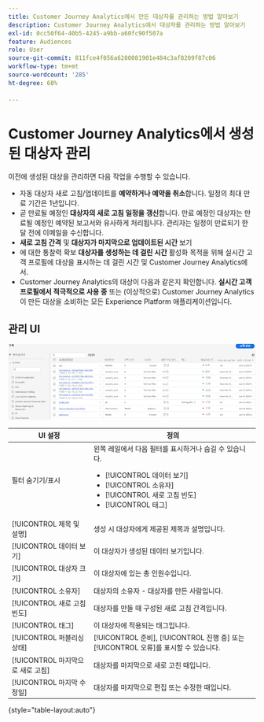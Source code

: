 ```yaml
---
title: Customer Journey Analytics에서 만든 대상자를 관리하는 방법 알아보기
description: Customer Journey Analytics에서 대상자를 관리하는 방법 알아보기
exl-id: 0cc50f64-40b5-4245-a9bb-a60fc90f507a
feature: Audiences
role: User
source-git-commit: 811fce4f056a6280081901e484c3af8209f87c06
workflow-type: tm+mt
source-wordcount: '285'
ht-degree: 68%

---
```


# Customer Journey Analytics에서 생성된 대상자 관리

이전에 생성된 대상을 관리하면 다음 작업을 수행할 수 있습니다.

* 자동 대상자 새로 고침/업데이트를 **예약하거나 예약을 취소**&#x200B;합니다. 일정의 최대 만료 기간은 1년입니다.
* 곧 만료될 예정인 **대상자의 새로 고침 일정을 갱신**&#x200B;합니다. 만료 예정인 대상자는 만료될 예정인 예약된 보고서와 유사하게 처리됩니다. 관리자는 일정이 만료되기 한 달 전에 이메일을 수신합니다.
* **새로 고침 간격** 및 **대상자가 마지막으로 업데이트된 시간** 보기
* 에 대한 통찰력 확보 **대상자를 생성하는 데 걸린 시간** 활성화 목적을 위해 실시간 고객 프로필에 대상을 표시하는 데 걸린 시간 및 Customer Journey Analytics에서.
* Customer Journey Analytics의 대상이 다음과 같은지 확인합니다. **실시간 고객 프로필에서 적극적으로 사용 중** 또는 (이상적으로) Customer Journey Analytics이 만든 대상을 소비하는 모든 Experience Platform 애플리케이션입니다.

## 관리 UI

![여러 필터를 보여 주는 대상 창](assets/manage.png)

| UI 설정 | 정의 |
| --- | --- |
| 필터 숨기기/표시 | 왼쪽 레일에서 다음 필터를 표시하거나 숨길 수 있습니다. <ul><li>[!UICONTROL 데이터 보기]</li><li>[!UICONTROL 소유자]</li><li>[!UICONTROL 새로 고침 빈도]</li><li>[!UICONTROL 태그]</li></ul> |
| [!UICONTROL 제목 및 설명] | 생성 시 대상자에게 제공된 제목과 설명입니다. |
| [!UICONTROL 데이터 보기] | 이 대상자가 생성된 데이터 보기입니다. |
| [!UICONTROL 대상자 크기] | 이 대상자에 있는 총 인원수입니다. |
| [!UICONTROL 소유자] | 대상자의 소유자 - 대상자를 만든 사람입니다. |
| [!UICONTROL 새로 고침 빈도] | 대상자를 만들 때 구성된 새로 고침 간격입니다. |
| [!UICONTROL 태그] | 이 대상자에 적용되는 태그입니다. |
| [!UICONTROL 퍼블리싱 상태] | [!UICONTROL 준비], [!UICONTROL 진행 중] 또는 [!UICONTROL 오류]를 표시할 수 있습니다. |
| [!UICONTROL  마지막으로 새로 고침] | 대상자를 마지막으로 새로 고친 때입니다. |
| [!UICONTROL 마지막 수정일] | 대상자를 마지막으로 편집 또는 수정한 때입니다. |

{style="table-layout:auto"}
